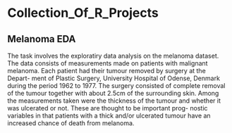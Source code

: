 # Collection_Of_R_Projects

## Melanoma EDA
The task involves the exploratiry data analysis on the melanoma dataset.
The data consists of measurements made on patients with
malignant melanoma. Each patient had their tumour removed by surgery at the Depart-
ment of Plastic Surgery, University Hospital of Odense, Denmark during the period 1962
to 1977. The surgery consisted of complete removal of the tumour together with about
2.5cm of the surrounding skin. Among the measurements taken were the thickness of the
tumour and whether it was ulcerated or not. These are thought to be important prog-
nostic variables in that patients with a thick and/or ulcerated tumour have an increased
chance of death from melanoma.

